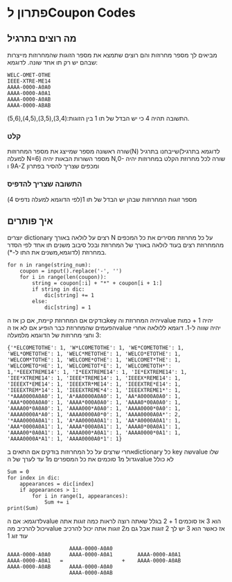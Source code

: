 # פתרון לCoupon Codes
## מה רוצים בתרגיל
מביאים לך מספר מחרוזות והם רוצים שתמצא את מספר הזוגות שהמחרוזות מייצרות שבהם יש רק תו אחד שונה.
לדוגמא:
 ```
WELC-OMET-OTHE
IEEE-XTRE-ME14
AAAA-0000-A0A0
AAAA-0000-A0A1
AAAA-0000-A0AB
AAAA-0000-ABAB
```
התשובה תהיה 4 כי יש הבדל של תו 1 בין הזוגות:(3,4),(3,5),(4,5),(5,6).
### קלט
שורה ראשונה מספר שמייצג את מספר המחרוזות(N) שייבחנו בתרגיל(לדוגמא בתרגיל למעלה N=6)
מספר השורות הבאות יהיה N,שורה לכל מחרוזת
הקלט במחרוזות יהיה 0-9 וA-Z ומכפים שצריך להסיר בפתרון

### התשובה שצריך להדפיס
מספר זוגות המחרוזות שבהן יש הבדל של תו 1(לפי הדוגמא למעלה נדפיס 4)

## איך פותרים
יוצרים dictionary
רצים על לולאה באורך N על כל מחרוזת
מסירים את כל המכפים מהמחרוזת
רצים בעוד לולאה באורך של המחרוזת ובכל סיבוב משנים תו אחד לפי הסדר במחרוזת (לדוגמא,משנים את התו ל-*).
```
for n in range(string_num):
    coupon = input().replace('-', '')
    for i in range(len(coupon)):
        string = coupon[:i] + "*" + coupon[i + 1:]
        if string in dic:
            dic[string] += 1
        else:
            dic[string] = 1
```
בודקים אם המחרוזת קיימת, אם כן אז הkey יהיה המחרוזת והvalue יהיה 1 + כמות הפעמים שהמחרוזת כבר הופיע אם לא אז הvalue יהיה שווה ל-1. דוגמא ללולאה אחרי 3 וחצי מחרוזות של הדוגמא מלמעלה:
```
{'*ELCOMETOTHE': 1, 'W*LCOMETOTHE': 1, 'WE*COMETOTHE': 1, 'WEL*OMETOTHE': 1, 'WELC*METOTHE': 1, 'WELCO*ETOTHE': 1, 'WELCOM*TOTHE': 1, 'WELCOME*OTHE': 1, 'WELCOMET*THE': 1,
'WELCOMETO*HE': 1, 'WELCOMETOT*E': 1, 'WELCOMETOTH*': 1,'*EEEXTREME14': 1, 'I*EEXTREME14': 1, 'IE*EXTREME14': 1, 'IEE*XTREME14': 1, 'IEEE*TREME14': 1, 'IEEEX*REME14': 1,
'IEEEXT*EME14': 1, 'IEEEXTR*ME14': 1, 'IEEEXTRE*E14': 1, 'IEEEXTREM*14': 1, 'IEEEXTREME*4': 1, 'IEEEXTREME1*': 1, '*AAA0000A0A0': 1, 'A*AA0000A0A0': 1, 'AA*A0000A0A0': 1,
'AAA*0000A0A0': 1, 'AAAA*000A0A0': 1, 'AAAA0*00A0A0': 1, 'AAAA00*0A0A0': 1, 'AAAA000*A0A0': 1, 'AAAA0000*0A0': 1, 'AAAA0000A*A0': 1, 'AAAA0000A0*0': 1, 'AAAA0000A0A*': 2,
'*AAA0000A0A1': 1, 'A*AA0000A0A1': 1, 'AA*A0000A0A1': 1, 'AAA*0000A0A1': 1, 'AAAA*000A0A1': 1, 'AAAA0*00A0A1': 1, 'AAAA00*0A0A1': 1, 'AAAA000*A0A1': 1, 'AAAA0000*0A1': 1,
'AAAA0000A*A1': 1, 'AAAA0000A0*1': 1}
```
אחרי שרצים על כל המחרוזות בודקים אם התאים בdictionary כל key  שהvalue שלו גדול מ1 סוכמים את כל המספרים מ1 עד לערך של הvalue לא כולל
```
Sum = 0
for index in dic:
    appearances = dic[index]
    if appearances > 1:
        for i in range(1, appearances):
            Sum += i
print(Sum)
```
לדוגמא:
אם הvalue הוא 3 אז סוכמים 1 + 2 
בגלל שאתה רוצה לראות כמה זוגות אתה יכול להרכיב מהvalue אז כאשר הוא 3 יש לך 2 זוגות אבל גם מ2 זוגות אתה יכול להרכיב עוד זוג 1
```
                    AAAA-0000-A0A0
AAAA-0000-A0A0      AAAA-0000-A0A1        AAAA-0000-A0A1
AAAA-0000-A0A1   =                   +    AAAA-0000-A0AB 
AAAA-0000-A0AB      AAAA-0000-A0A0
                    AAAA-0000-A0AB
```
